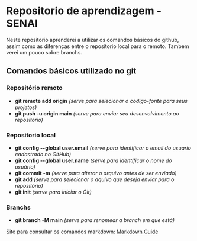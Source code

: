 # Repositorio de aprendizagem - SENAI
Neste repositorio aprenderei a utilizar os comandos básicos do github, assim como as diferenças entre o repositorio local para o remoto. Tambem verei um pouco sobre branchs.

## Comandos básicos utilizado no git
### Repositório remoto
- **git remote add origin** *(serve para selecionar o codigo-fonte para seus projetos)*
- **git push -u origin main** *(serve para enviar seu desenvolvimento ao repositorio)*


### Repositorio local
- **git config --global user.email** *(serve para identificar o email do usuario cadastrado no GitHub)*
- **git config --global user.name** *(serve para identificar o nome do usuário)*
- **git commit -m** *(serve para alterar o arquivo antes de ser enviado)*
- **git add** *(serve para selecionar o aquivo que deseja enviar para o repositório)*
- **git init** *(serve para iniciar o Git)*

### Branchs
- **git branch -M main** *(serve para renomear a branch em que está)*


Site para consultar os comandos markdown: [Markdown Guide](https://www.markdownguide.org/basic-syntax/#overview)